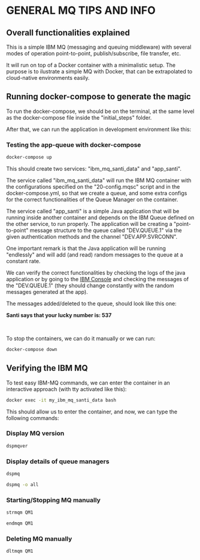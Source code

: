 # GENERAL MQ TIPS AND INFO

## Overall functionalities explained

This is a simple IBM MQ (messaging and queuing middleware) with several modes of
operation point-to-point, publish/subscribe, file transfer, etc.<br>

It will run on top of a Docker container with a minimalistic setup. The purpose
is to ilustrate a simple MQ with Docker, that can be extrapolated to cloud-native
environments easily.<br>

## Running docker-compose to generate the magic

To run the docker-compose, we should be on the terminal, at the same level as the
docker-compose file inside the "initial_steps" folder. <br>

After that, we can run the application in development environment like this:

### Testing the app-queue with docker-compose

```bash
docker-compose up
```

This should create two services: "ibm_mq_santi_data" and "app_santi". <br>

The service called "ibm_mq_santi_data" will run the IBM MQ container with the 
configurations specified on the "20-config.mqsc" script and in the 
docker-compose.yml, so that we create a queue, and some extra configs for the 
correct functionalities of the Queue Manager on the container. <br>

The service called "app_santi" is a simple Java application that will be 
running inside another container and depends on the IBM Queue defined on the 
other service, to run properly. The application will be creating a 
"point-to-point" message structure to the queue called "DEV.QUEUE.1" via the 
given authentication methods and the channel "DEV.APP.SVRCONN".<br>

One important remark is that the Java application will be running "endlessly" 
and will add (and read) random messages to the queue at a constant rate.<br>

We can verify the correct functionalities by checking the logs of the java 
application or by going to the [IBM Console](https://localhost:9443/ibmmq/console) 
and checking the messages of the "DEV.QUEUE.1" (they should change constantly 
with the random messages generated at the app). <br>

The messages added/deleted to the queue, should look like this one:

**Santi says that your lucky number is: 537**

<br>

To stop the containers, we can do it manually or we can run:

```bash
docker-compose down
```

## Verifying the IBM MQ

To test easy IBM-MQ commands, we can enter the container in an interactive
approach (with tty activated like this):

```bash
docker exec -it my_ibm_mq_santi_data bash
```

This should allow us to enter the container, and now, we can type the following
commands:

### Display MQ version

```bash
dspmqver
```

### Display details of queue managers

```bash
dspmq
```

```bash
dspmq -o all
```

### Starting/Stopping MQ manually

```bash
strmqm QM1
```

```bash
endmqm QM1
```

### Deleting MQ manually

```bash
dltmqm QM1
```
